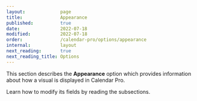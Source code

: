 ```yaml
---
layout:             page
title:              Appearance 
published:          true
date:               2022-07-18
modified:           2022-07-18
order:              /calendar-pro/options/appearance
internal:           layout
next_reading:       true
next_reading_title: Options
---
```


This section describes the **Appearance** option which provides information about how a visual is displayed in Calendar Pro.

Learn how to modify its fields by reading the subsections.